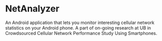 # NetAnalyzer

An Android application that lets you monitor interesting cellular network statistics on your Android phone.
A part of on-going research at UB in Crowdsourced Cellular Network Performance Study Using Smartphones.
